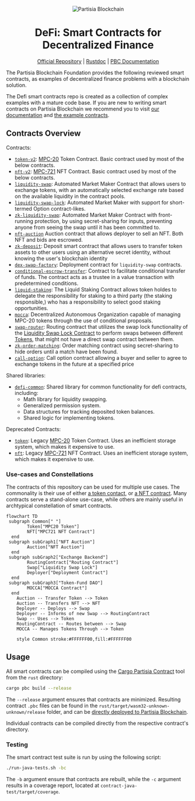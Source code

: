 <div align="center">

![Partisia Blockchain](https://partisiablockchain.com/wp-content/uploads/2023/10/chartAsset-1.svg)

# DeFi: Smart Contracts for Decentralized Finance

[Official Repository](https://gitlab.com/partisiablockchain/language/contracts/defi)
| [Rustdoc](https://partisiablockchain.gitlab.io/language/contracts/defi/defi_common/index.html)
| [PBC Documentation](https://partisiablockchain.gitlab.io/documentation/)

</div>

The Partisia Blockchain Foundation provides the following reviewed smart contracts,
as examples of decentralized finance problems with a blockchain solution.

The Defi smart contracts repo is created as a collection of complex examples with a mature code base. If you are new to
writing smart contracts on Partisia
Blockchain we recommend you to
visit [our documentation](https://partisiablockchain.gitlab.io/documentation/smart-contracts/introduction-to-smart-contracts.html)
and [the example contracts](https://gitlab.com/partisiablockchain/language/example-contracts).

## Contracts Overview

Contracts:

- [`token-v2`](./rust/token-v2): [MPC-20](https://partisiablockchain.gitlab.io/documentation/smart-contracts/integration/mpc-20-token-contract.html) Token Contract. Basic contract used by most of the below contracts.
- [`nft-v2`](./rust/nft-v2): [MPC-721](https://partisiablockchain.gitlab.io/documentation/smart-contracts/integration/mpc-721-nft-contract.html) NFT Contract. Basic contract used by most of the below contracts.
- [`liquidity-swap`](./rust/liquidity-swap): Automated Market Maker Contract that allows users to exchange tokens, with an automatically selected exchange rate based on the available liquidity in the contract pools.
- [`liquidity-swap-lock`](./rust/liquidity-swap-lock): Automated Market Maker with support for short-termed Option contract-likes.
- [`zk-liquidity-swap`](./rust/zk-liquidity-swap): Automated Market Maker Contract with front-running
  protection, by using secret-sharing for inputs, preventing anyone from
  seeing the swap until it has been committed to.
- [`nft-auction`](./rust/nft-auction) Auction contract that allows deployer to sell an NFT. Both NFT and bids are escrowed.
- [`zk-deposit`](./rust/zk-deposit): Deposit smart contract that allows users to transfer token assets to other users using an alternative secret identity, without knowing the user's blockchain identity
- [`dex-swap-factory`](./rust/dex-swap-factory): Deployment contract for `liquidity-swap` contracts.
- [`conditional-escrow-transfer`](./rust/conditional-escrow-transfer): Contract to facilitate conditional transfer of funds. The contract acts as a trustee in a value transaction with predetermined conditions.
- [`liquid-staking`](./rust/liquid-staking): The Liquid Staking Contract allows token holdes to delegate the responsibility for staking to a third party (the staking responsible,) who has a responsibility to select good staking opportunities.
- [`mocca`](./rust/mocca): Decentralized Autonomous Organization capable of managing MPC-20 tokens through the use of conditional proposals.
- [`swap-router`](./rust/swap-router): Routing contract that utilizes the swap lock functionality of the [Liquidity Swap Lock Contract](../liquidity-swap-lock/README.md) to perform swaps between different [Tokens](../token/README.md), that might not have a direct swap contract between them.
- [`zk-order-matching`](./rust/zk-order-matching): Order matching contract using secret-sharing to hide orders until a match have been found.
- [`call-option`](./rust/call-option): Call option contract allowing a buyer and seller to agree to exchange tokens in the future at a specified price

Shared libraries:

- [`defi-common`](./rust/defi-common): Shared library for common functionality
  for defi contracts, including:
  * Math library for liquidity swapping.
  * Generalized permission system.
  * Data structures for tracking deposited token balances.
  * Shared logic for implementing tokens.

Deprecated Contracts:

- [`token`](./rust/token): Legacy [MPC-20](https://partisiablockchain.gitlab.io/documentation/smart-contracts/integration/mpc-20-token-contract.html) Token Contract.  Uses an inefficient storage system, which makes it expensive to use.
- [`nft`](./rust/nft): Legacy [MPC-721](https://partisiablockchain.gitlab.io/documentation/smart-contracts/integration/mpc-721-nft-contract.html) NFT Contract. Uses an inefficient storage system, which makes it expensive to use.

### Use-cases and Constellations

The contracts of this repository can be used for multiple use cases. The
commonality is their use of either [a token contact](./rust/token-v2), or [a NFT
contract](./rust/nft-v2). Many contracts serve a stand-alone use-case, while others
are mainly useful in archtypical constellation of smart contracts.

```mermaid
flowchart TD
 subgraph Common[" "]
        Token["MPC20 Token"]
        NFT["MPC721 NFT Contract"]
  end
 subgraph subGraph1["NFT Auction"]
        Auction["NFT Auction"]
  end
 subgraph subGraph2["Exchange Backend"]
        RoutingContract["Routing Contract"]
        Swap["Liquidity Swap Lock"]
        Deployer["Deployment Contract"]
  end
 subgraph subGraph3["Token-Fund DAO"]
        MOCCA["MOCCA Contract"]
  end
    Auction -- Transfer Token --> Token
    Auction -- Transfers NFT --> NFT
    Deployer -- Deploys --> Swap
    Deployer -- Informs of new Swap --> RoutingContract
    Swap -- Uses --> Token
    RoutingContract -- Routes between --> Swap
    MOCCA -- Manages Tokens Through --> Token

    style Common stroke:#FFFFFF00,fill:#FFFFFF00
```

## Usage

All smart contracts can be compiled using the [Cargo Partisia Contract](https://gitlab.com/partisiablockchain/language/cargo-partisia-contract) tool from the `rust` directory:

```bash
cargo pbc build --release
```

The `--release` argument ensures that contracts are minimized. Resulting
contract `.pbc` files can be found in the `rust/target/wasm32-unknown-unknown/release` folder, and can be
 [directly deployed to Partisia Blockchain](https://partisiablockchain.gitlab.io/documentation/smart-contracts/compile-and-deploy-contracts.html).

Individual contracts can be compiled directly from the respective contract's
directory.

### Testing

The smart contract test suite is run by using the following script:

```bash
./run-java-tests.sh -bc
```

The `-b` argument ensure that contracts are rebuilt, while the `-c` argument
results in a coverage report, located at `contract-java-test/target/coverage`.
